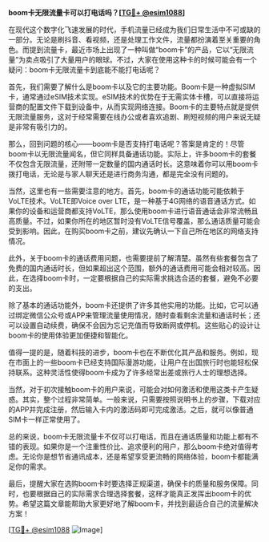 **boom卡无限流量卡可以打电话吗？[[TG💪+ @esim1088](https://t.me/s/esim1088)]**

在现代这个数字化飞速发展的时代，手机流量已经成为我们日常生活中不可或缺的一部分。无论是刷抖音、看视频，还是处理工作文件，流量都扮演着至关重要的角色。而提到流量卡，最近市场上出现了一种叫做“boom卡”的产品，它以“无限流量”为卖点吸引了大量用户的眼球。不过，大家在使用这种卡的时候可能会有一个疑问：boom卡无限流量卡到底能不能打电话呢？

首先，我们需要了解什么是boom卡以及它的主要功能。Boom卡是一种虚拟SIM卡，通常通过eSIM技术实现。eSIM技术的优势在于无需实体卡槽，可以直接将运营商的配置文件下载到设备中，从而实现网络连接。Boom卡的主要特点就是提供无限流量服务，这对于经常需要在线办公或者喜欢追剧、刷短视频的用户来说无疑是非常有吸引力的。

那么，回到问题的核心——boom卡是否支持打电话呢？答案是肯定的！尽管boom卡以无限流量闻名，但它同样具备通话功能。实际上，许多boom卡的套餐不仅包含无限流量，还附带一定数量的国内通话时长。这意味着你可以用boom卡拨打电话，无论是与家人聊天还是进行商务沟通，都是完全没有问题的。

当然，这里也有一些需要注意的地方。首先，boom卡的通话功能可能依赖于VoLTE技术。VoLTE即Voice over LTE，是一种基于4G网络的语音通话方式。如果你的设备和运营商都支持VoLTE，那么使用boom卡进行语音通话会非常流畅且高质量。不过，如果你所在的地区暂时没有VoLTE信号覆盖，那么通话质量可能会受到影响。因此，在购买boom卡之前，建议先确认一下自己所在地区的网络支持情况。

此外，关于boom卡的通话费用问题，也需要提前了解清楚。虽然有些套餐包含了免费的国内通话时长，但如果超出这个范围，额外的通话费用可能会相对较高。因此，在选择boom卡时，一定要根据自己的实际需求挑选合适的套餐，避免不必要的支出。

除了基本的通话功能外，boom卡还提供了许多其他实用的功能。比如，它可以通过绑定微信公众号或APP来管理流量使用情况，随时查看剩余流量和通话时长；还可以设置自动续费，确保不会因为忘记充值而导致断网或停机。这些贴心的设计让boom卡的使用体验更加便捷和智能化。

值得一提的是，随着科技的进步，boom卡也在不断优化其产品和服务。例如，现在市面上的一些boom卡已经支持国际漫游功能，让用户在出国旅行时也能轻松保持联系。这种灵活性使得boom卡成为了许多经常出差或旅行人士的理想选择。

当然，对于初次接触boom卡的用户来说，可能会对如何激活和使用这类卡产生疑惑。其实，整个过程非常简单。一般来说，只需要按照说明书上的步骤，下载对应的APP并完成注册，然后输入卡内的激活码即可完成激活。之后，就可以像普通SIM卡一样正常使用了。

总的来说，boom卡无限流量卡不仅可以打电话，而且在通话质量和功能上都有不错的表现。如果你是一个注重性价比、追求便利的用户，那么boom卡绝对值得考虑。无论你是想节省通讯成本，还是希望享受更流畅的网络体验，boom卡都能满足你的需求。

最后，提醒大家在选购boom卡时要选择正规渠道，确保卡的质量和服务保障。同时，也要根据自己的实际需求合理选择套餐，这样才能真正发挥出boom卡的优势。希望这篇文章能帮助大家更好地了解boom卡，并找到最适合自己的流量解决方案！

[[TG💪+ @esim1088](https://t.me/s/esim1088) ![Image](https://i.postimg.cc/4NQfJmqS/Snipaste-2025-05-13-00-14-12.png)]